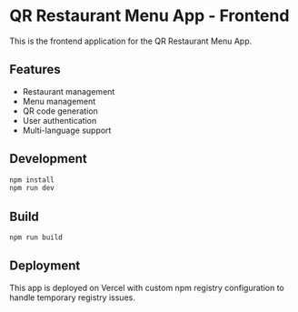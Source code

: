 # QR Restaurant Menu App - Frontend

This is the frontend application for the QR Restaurant Menu App.

## Features

- Restaurant management
- Menu management
- QR code generation
- User authentication
- Multi-language support

## Development

```bash
npm install
npm run dev
```

## Build

```bash
npm run build
```

## Deployment

This app is deployed on Vercel with custom npm registry configuration to handle temporary registry issues.

